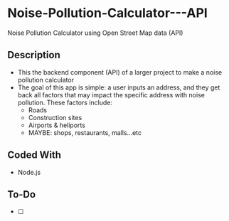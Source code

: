# Noise-Pollution-Calculator---API
Noise Pollution Calculator using Open Street Map data (API)

## Description
- This the backend component (API) of a larger project to make a noise pollution calculator
- The goal of this app is simple: a user inputs an address, and they get back all factors that may impact the specific address with noise pollution. These factors include:
  - Roads
  - Construction sites
  - Airports & heliports
  - MAYBE: shops, restaurants, malls...etc
## Coded With
- Node.js

## To-Do
- [ ]

